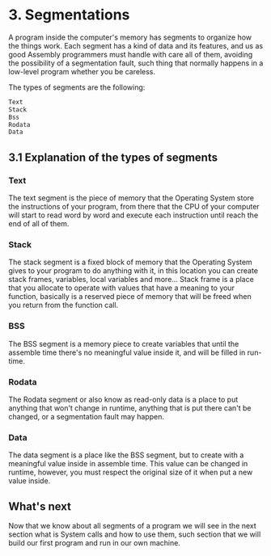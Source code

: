 # 3. Segmentations
A program inside the computer's memory has segments to organize how the things work. Each segment has a kind of data and its features, and us as good Assembly programmers must handle with care all of them, avoiding the possibility of a segmentation fault, such thing that normally happens in a low-level program whether you be careless.

The types of segments are the following:

```txt
Text
Stack
Bss
Rodata
Data
```

## 3.1 Explanation of the types of segments

### Text
The text segment is the piece of memory that the Operating System store the instructions of your program, from there that the CPU of your computer will start to read word by word and execute each instruction until reach the end of all of them.

### Stack
The stack segment is a fixed block of memory that the Operating System gives to your program to do anything with it, in this location you can create stack frames, variables, local variables and more... Stack frame is a place that you allocate to operate with values that have a meaning to your function, basically is a reserved piece of memory that will be freed when you return from the function call.

### BSS
The BSS segment is a memory piece to create variables that until the assemble time there's no meaningful value inside it, and will be filled in run-time.

### Rodata
The Rodata segment or also know as read-only data is a place to put anything that won't change in runtime, anything that is put there can't be changed, or a segmentation fault may happen.

### Data
The data segment is a place like the BSS segment, but to create with a meaningful value inside in assemble time. This value can be changed in runtime, however, you must respect the original size of it when put a new value inside.

## What's next
Now that we know about all segments of a program we will see in the next section what is System calls and how to use them, such section that we will build our first program and run in our own machine.
